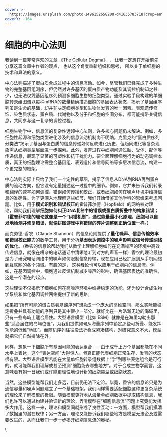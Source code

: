 ```yaml
---
cover: >-
  https://images.unsplash.com/photo-1496152658208-d41635783718?crop=entropy&cs=srgb&fm=jpg&ixid=M3wxOTcwMjR8MHwxfHNlYXJjaHw3fHxpbmZvcm1hdGlvbnxlbnwwfHx8fDE3MzYyNTMyNzV8MA&ixlib=rb-4.0.3&q=85
coverY: -164
---
```


# 细胞的中心法则

我读到一篇非常喜欢的文章 [《The Cellular Dogma》](https://www.cell.com/cell/abstract/S0092-8674\(24\)01211-X) ， 让我一定想在开始前先分享这篇文章中作者的观点， 也从这个角度重新组织和思考， 所以关于单细胞的技术和算法的意义。

中心法则描述了蛋白质合成过程中的信息流动。如今，尽管我们已经完成了多种生物的完整基因组测序，但仍然对许多基因的蛋白质产物功能及其调控机制知之甚少，也无法仅凭基因组序列预测多细胞生物的细胞类型。通过实验手段构建的单细胞转录组图谱以每种mRNA的数量精确描述细胞的基因表达状态，揭示了基因组序列虽是生命的基础，却并非决定细胞类型和生物体发育的唯一因素。表观遗传修饰、染色质状态、蛋白质、代谢物以及分子和细胞的空间分布，都可能携带关键信息，共同参与这一复杂的调控过程。

细胞生物学中，信息流的复杂性远超中心法则，许多核心问题仍未解决。例如，多细胞性起源和细胞类型进化涉及的信息流动机制尚不明确。克里克的“蛋白质序列分类法”揭示了基因与蛋白质的信息传递如何反映进化历史，但趋同进化等复杂现象需从细胞类型层面进一步探索。此外，发育过程中细胞间通过肽、受体、配体等传递信息，展现了显著的可塑性和抗干扰能力。要全面理解细胞行为的动态调控本质，真正的细胞理论需整合基因组、表观遗传和信号网络等多层次信息流，构建一个更完整的框架。

中心法则实际上只给了我们一个定性的草图，揭示了信息从DNA到RNA再到蛋白质的流动方向，但它没有定量描述这一过程中的细节。例如，它并未告诉我们转录和翻译的速率如何调控，错误如何传播和校正，或者细胞如何在噪声环境中维持信息的准确性。为了更深入地理解这些细节，我们开始借鉴其他学科的思维来考虑问题。比如，用于**模式识别和错误校正**的霍普菲尔德（Hopfield）的网络校对理论，帮助我们理解**细胞如何纠正DNA复制中的错误或蛋白质折叠中的构象错误**；**（霍普菲尔德的理论就像是一个“纠错机制”，通过能量最小化原理，细胞可以自发地检测并修复错误，就像拼图游戏中将错误的碎片调整到正确位置一样。）**

而克劳德-香农（Claude Shannon）的信息论则提供了**量化噪声、信息传输效率和错误校正能力**的数学工具，用于分析**基因表达调控中的噪声影响或信号传递网络的优化**。（香农的信息论帮助我们从数学上理解细胞如何在充满噪声的环境中高效传递信息，就像在嘈杂的电话通话中清晰地听到对方的声音一样）香农的理论最初是为了研究电话网络中的噪声如何限制信息传输，现在应用已经扩展到从手机网络到互联网的各个领域。有趣的是， 这种理论也可以应用于细胞内的信息流。例如，在基因调控中，细胞通过反馈机制减少噪声的影响，确保基因表达的准确性，这是一个潜在的起点。

这些理论不仅揭示了细胞如何在高噪声环境中维持稳定的功能，还为设计合成生物学系统和优化基因调控网络提供了新的思路。

如果把“所有可能的蛋白质氨基酸序列”想象成一个庞大的高维空间，那么实际能稳定折叠并具有功能的序列只是其中很小一部分。就好比在一片浩瀚无边的海域里，只有一些岛屿上适合居住。大型语言模型（比如 ESM）就像是在海里勾勒出那些“适合居住的岛屿位置”，为我们提供如何从海量序列中锁定那些可折叠、能发挥功能的低维“地图”。而随机序列往往没法折叠成紧凑结构，对研究意义不大，模型就把它们自然排除在外。

同样，想象一下细胞所有基因可能的表达组合——由于成千上万个基因都能在不同水平上表达，这个“表达空间”大得惊人。但真正能代表细胞正常生存、发育的状态很有限。大型语言模型若能在大量单细胞转录组数据上“学”到哪些表达组合是可行的，就可能帮我们理解或甚至预测“细胞能去哪些地方”。对于合成生物学而言，这意味着有朝一日我们或许能更理性地设计新的细胞类型或细胞状态。

当然，这些模型能帮我们走多远，目前仍无法下定论。毕竟，香农的信息论只是为通信容量和噪声问题建立了一个基础框架，我们同样需要适配细胞这种更复杂系统的理论来了解模型的极限。随着模型更好地从海量单细胞数据中提取结构信息，我们也许可以通过构建并验证新的理论，弄清模型在“细胞信息流”问题上究竟能发挥多大作用。这样一来，理论和模型间就形成了良性互动：一方面，模型帮我们摸清了数据里的潜在规律；另一方面，理论又能告诉我们哪些地方是模型无法企及或需要改进的，从而让我们一步一步揭开细胞信息流的奥秘。



\










